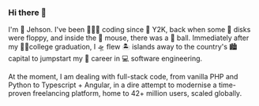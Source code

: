 ### Hi there 👋

I'm 👾 Jehson. I've been 👨🏻‍💻 coding since 🤘 Y2K, back when some 💾 disks were floppy, and inside the 🐁 mouse, there was a 🎱 ball. Immediately after my 👨‍🎓college graduation, I 🛸 flew 🏝️ islands away to the country's 🏙️ capital to jumpstart my 📜 career in 💻 software engineering.

At the moment, I am dealing with full-stack code, from vanilla PHP and Python to Typescript + Angular, in a dire attempt to modernise a time-proven freelancing platform, home to 42+ million users, scaled globally.

<!--
**jehson/jehson** is a ✨ _special_ ✨ repository because its `README.md` (this file) appears on your GitHub profile.

Here are some ideas to get you started:

- 🔭 I’m currently working on ...
- 🌱 I’m currently learning ...
- 👯 I’m looking to collaborate on ...
- 🤔 I’m looking for help with ...
- 💬 Ask me about ...
- 📫 How to reach me: ...
- 😄 Pronouns: ...
- ⚡ Fun fact: ...
-->
